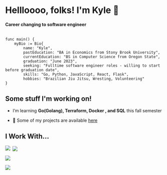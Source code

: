 # Hellloooo, folks! I'm Kyle 👋

#### Career changing to software engineer
```Golang

func main() {
    myBio := Bio{
        name: "Kyle",
        pastEducation: "BA in Economics from Stony Brook University",
        currentEducation: "BS in Computer Science from Oregon State",
        graduation: "June 2023",
        seeking: "Fulltime software engineer roles - willing to start before graduation date",
        skills: "Go, Python, JavaScript, React, Flask",
        hobbies: "Brazilian Jiu Jitsu, Wresting, Volunteering"
}
```


## Some stuff I'm working on!

-  I’m learning **Go(Golang), Terraform, Docker , and SQL** this fall semester

- 📝 Some of my projects are available [here](https://github.com/folkfrek?tab=repositories)

## I Work With...


<p><img align="left" src="https://github-readme-stats.vercel.app/api/top-langs?username=folkfrek&show_icons=true&locale=en&layout=compact"/></p>

<p>&nbsp;<img align="center" src="https://github-readme-stats.vercel.app/api?username=folkfrek&show_icons=true&locale=en"  /></p>

<p><img align="center" src="https://github-readme-streak-stats.herokuapp.com/?user=folkfrek&" /></p>

<p align="left"> <a href="https://github.com/ryo-ma/github-profile-trophy"><img src="https://github-profile-trophy.vercel.app/?username=folkfrek" /></a> </p>
